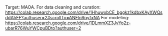 Target: MAOA. 
For data cleaning and curation: https://colab.research.google.com/drive/1HhuwxbCE_bggkz1kdbxKAyXWQsddAhFF?authuser=2#scrollTo=ANFlnRqyfxNA
For modeling: https://colab.research.google.com/drive/1DLmmXZ3JvYo2z-ubarR76WuYWCpuBDto?authuser=2
